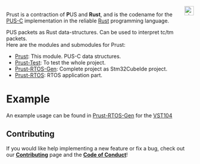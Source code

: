 <a href="http://www.visionspace.com">
   <img src="https://www.visionspace.com/img/VISIONSPACE_HZ_BLACK_HR.png" alt="visionspace logo" title="visionspace_cicd" align="right" height="25px" />
</a>

Prust is a contraction of **P**US and **Rust**, and is the codename for the [PUS-C](https://ecss.nl/standard/ecss-e-st-70-41c-space-engineering-telemetry-and-telecommand-packet-utilization-15-april-2016/) implementation in the reliable [Rust](https://www.rust-lang.org/) programming language. 

<!-- There is a github wiki provided with explanations about how to use this project please refer to the links below for more information;
* [How To Run This Project](https://github.com/visionspacetec/Prust/wiki/How-to-Run-This-Project)
* [How to Use the Client Crate](https://github.com/visionspacetec/Prust/wiki/How-to-Use-the-Client-Crate)
* [How to Add a Function](https://github.com/visionspacetec/Prust/wiki/How-to-Add-a-Function) -->
PUS packets as Rust data-structures. Can be used to interpret tc/tm packets.   
Here are the modules and submodules for Prust:  
- [Prust](https://github.com/visionspacetec/Prust): This module. PUS-C data structures.  
- [Prust-Test](https://github.com/visionspacetec/Prust-Test): To test the whole project.
- [Prust-RTOS-Gen](https://github.com/visionspacetec/Prust-RTOS-Gen): Complete project as Stm32CubeIde project.
- [Prust-RTOS](https://github.com/visionspacetec/Prust-RTOS): RTOS application part.

# Example
An example usage can be found in [Prust-RTOS-Gen](https://github.com/visionspacetec/Prust-RTOS-Gen) for the [VST104](https://github.com/visionspacetec/VST104-Sierra)


## Contributing

If you would like help implementing a new feature or fix a bug, check out our **[Contributing](https://github.com/visionspacetec/Prust/blob/master/.github/contributing.md)** page and the **[Code of Conduct](https://github.com/visionspacetec/Prust/blob/master/.github/code_of_conduct.md)**!
